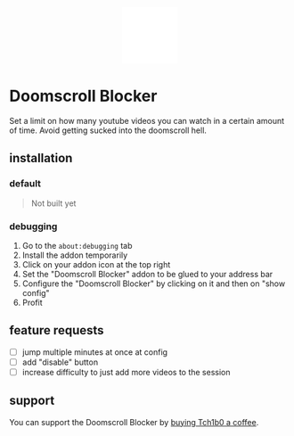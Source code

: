 <div align="center">
    <img src="./logo.png">
</div>

# Doomscroll Blocker

Set a limit on how many youtube videos you can watch in a certain amount of time. Avoid getting sucked into the doomscroll hell.

## installation

### default

> Not built yet

### debugging

1. Go to the `about:debugging` tab
1. Install the addon temporarily
1. Click on your addon icon at the top right
1. Set the "Doomscroll Blocker" addon to be glued to your address bar
1. Configure the "Doomscroll Blocker" by clicking on it and then on "show config"
1. Profit

## feature requests

-   [ ] jump multiple minutes at once at config
-   [ ] add "disable" button
-   [ ] increase difficulty to just add more videos to the session

## support

You can support the Doomscroll Blocker by [buying Tch1b0 a coffee](https://buymeacoffee.com/tchibo).
